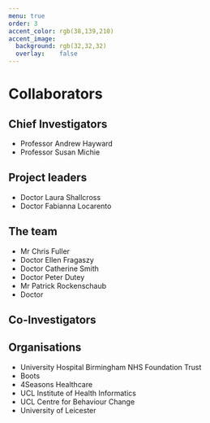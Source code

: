 ```yaml
---
menu: true
order: 3
accent_color: rgb(38,139,210)
accent_image:
  background: rgb(32,32,32)
  overlay:    false
---
```


# Collaborators 

## Chief Investigators
* Professor Andrew Hayward
* Professor Susan Michie

## Project leaders
* Doctor Laura Shallcross
* Doctor Fabianna Locarento

## The team
* Mr Chris Fuller
* Doctor Ellen Fragaszy 
* Doctor Catherine Smith
* Doctor Peter Dutey
* Mr Patrick Rockenschaub
* Doctor 

## Co-Investigators

## Organisations

* University Hospital Birmingham NHS Foundation Trust
* Boots
* 4Seasons Healthcare
* UCL Institute of Health Informatics
* UCL Centre for Behaviour Change
* University of Leicester

